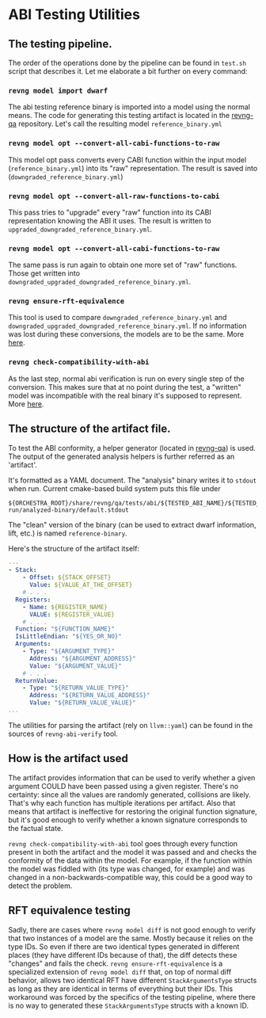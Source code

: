 # ABI Testing Utilities

## The testing pipeline.

The order of the operations done by the pipeline can be found in `test.sh` script that describes it. Let me elaborate a bit further on every command:

### `revng model import dwarf`

The abi testing reference binary is imported into a model using the normal means. The code for generating this testing artifact is located in the [revng-qa](https://github.com/revng/revng-qa) repository. Let's call the resulting model `reference_binary.yml`

### `revng model opt --convert-all-cabi-functions-to-raw`

This model opt pass converts every CABI function within the input model (`reference_binary.yml`) into its "raw" representation. The result is saved into (`downgraded_reference_binary.yml`)

### `revng model opt --convert-all-raw-functions-to-cabi`

This pass tries to "upgrade" every "raw" function into its CABI representation knowing the ABI it uses. The result is written to `upgraded_downgraded_reference_binary.yml`.

### `revng model opt --convert-all-cabi-functions-to-raw`

The same pass is run again to obtain one more set of "raw" functions. Those get written into `downgraded_upgraded_downgraded_reference_binary.yml`.

### `revng ensure-rft-equivalence`

This tool is used to compare `downgraded_reference_binary.yml` and `downgraded_upgraded_downgraded_reference_binary.yml`. If no information was lost during these conversions, the models are to be the same. More [here](##RFT-equivalence-testing).

### `revng check-compatibility-with-abi`

As the last step, normal abi verification is run on every single step of the conversion. This makes sure that at no point during the test, a "written" model was incompatible with the real binary it's supposed to represent. More [here](##How-is-the-artifact-used).

## The structure of the artifact file.

To test the ABI conformity, a helper generator (located in [revng-qa](https://github.com/revng/revng-qa)) is used. The output of the generated analysis helpers is further referred as an 'artifact'.

It's formatted as a YAML document. The "analysis" binary writes it to `stdout` when run. Current cmake-based build system puts this file under

```
${ORCHESTRA_ROOT}/share/revng/qa/tests/abi/${TESTED_ABI_NAME}/${TESTED_ARCHITECTURE_NAME}/compiled-run/analyzed-binary/default.stdout
```

The "clean" version of the binary (can be used to extract dwarf information, lift, etc.) is named `reference-binary`.

Here's the structure of the artifact itself:

```yml
---
- Stack:
    - Offset: ${STACK_OFFSET}
      Value: ${VALUE_AT_THE_OFFSET}
    # . . .
  Registers:
    - Name: ${REGISTER_NAME}
      VALUE: ${REGISTER_VALUE}
    # . . .
  Function: "${FUNCTION_NAME}"
  IsLittleEndian: "${YES_OR_NO}"
  Arguments:
    - Type: "${ARGUMENT_TYPE}"
      Address: "${ARGUMENT_ADDRESS}"
      Value: "${ARGUMENT_VALUE}"
    # . . .
  ReturnValue:
    - Type: "${RETURN_VALUE_TYPE}"
      Address: "${RETURN_VALUE_ADDRESS}"
      Value: "${RETURN_VALUE_VALUE}"
...
```

The utilities for parsing the artifact (rely on `llvm::yaml`) can be found in the sources of `revng-abi-verify` tool.

## How is the artifact used

The artifact provides information that can be used to verify whether a given argument COULD have been passed using a given register. There's no certainty: since all the values are randomly generated, collisions are likely. That's why each function has multiple iterations per artifact. Also that means that artifact is ineffective for restoring the original function signature, but it's good enough to verify whether a known signature corresponds to the factual state.

`revng check-compatibility-with-abi` tool goes through every function present in both the artifact and the model it was passed and and checks the conformity of the data within the model. For example, if the function within the model was fiddled with (its type was changed, for example) and was changed in a non-backwards-compatible way, this could be a good way to detect the problem.

## RFT equivalence testing

Sadly, there are cases where `revng model diff` is not good enough to verify that two instances of a model are the same. Mostly because it relies on the type IDs. So even if there are two identical types generated in different places (they have different IDs because of that), the diff detects these "changes" and fails the check.
`revng ensure-rft-equivalence` is a specialized extension of `revng model diff` that, on top of normal diff behavior, allows two identical RFT have different `StackArgumentsType` structs as long as they are identical in terms of everything but their IDs. This workaround was forced by the specifics of the testing pipeline, where there is no way to generated these `StackArgumentsType` structs with a known ID.
